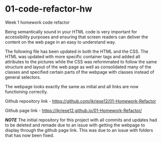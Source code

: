 # 01-code-refactor-hw

Week 1 homework code refactor

Being semantically sound in your HTML code is very important for accessibility purposes and ensuring that screen readers can deliver the content on the web page
in an easy to understand way.

The following file has been updated in both the HTML and the CSS. The HTML was updated with more specific container tags and added alt attributes to the pictures
while the CSS was reformmated to follow the same structure and layout of the web page as well as consolidated many of the classes and specified certain
parts of the webpage with classes instead of general selectors.

The webpage looks exactly the same as initial and all links are now functioning correctly.

Github repository link - https://github.com/jkriese12/01-Homework-Refactor

Github page link - https://jkriese12.github.io/01-Homework-Refactor/

***NOTE***
The initial repository for this project with all commits and updates had to be deleted and remade due to an issue with getting the webpage to display through the github page link. This was due to an issue with folders that has now been fixed.